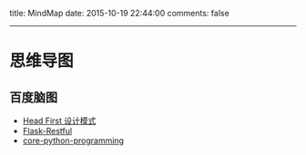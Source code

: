 title: MindMap
date: 2015-10-19 22:44:00
comments: false

---
# 思维导图

## 百度脑图
- [Head First 设计模式](http://naotu.baidu.com/file/b1de11f2bb1609e291bc6ae77086a538?token=4d837a6ef51c7c7b)
- [Flask-Restful](http://naotu.baidu.com/file/33165d7fa5f462ef633f603291c6c41f)
- [core-python-programming](http://naotu.baidu.com/file/f550d85b3e135ddf9abd51f57df49022?token=beb378af33e49cd2 "core-python-programming")